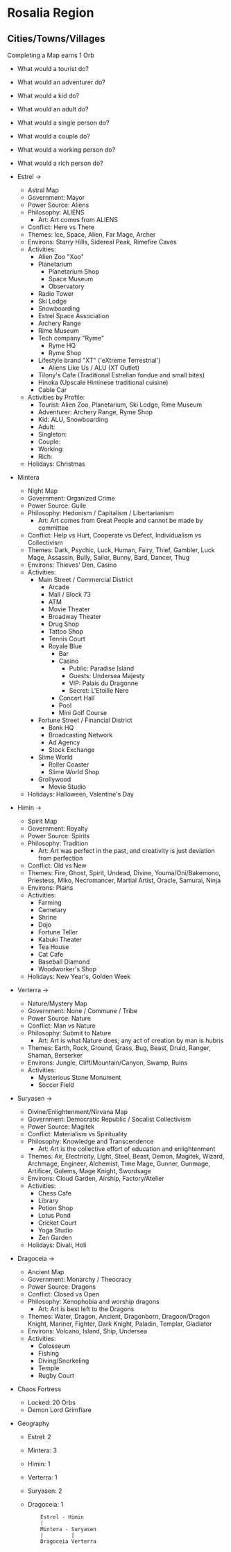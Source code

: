 # Rosalia Region

## Cities/Towns/Villages

Completing a Map earns 1 Orb

- What would a tourist do?
- What would an adventurer do?
- What would a kid do?
- What would an adult do?
- What would a single person do?
- What would a couple do?
- What would a working person do?
- What would a rich person do?

- Estrel ->
  - Astral Map
  - Government: Mayor
  - Power Source: Aliens
  - Philosophy: ALIENS
    - Art: Art comes from ALIENS
  - Conflict: Here vs There
  - Themes: Ice, Space, Alien, Far Mage, Archer
  - Environs: Starry Hills, Sidereal Peak, Rimefire Caves
  - Activities:
    - Alien Zoo "Xoo"
    - Planetarium
      - Planetarium Shop
      - Space Museum
      - Observatory
    - Radio Tower
    - Ski Lodge
    - Snowboarding
    - Estrel Space Association
    - Archery Range
    - Rime Museum
    - Tech company "Ryme"
      - Ryme HQ
      - Ryme Shop
    - Lifestyle brand "XT" ('eXtreme Terrestrial')
      - Aliens Like Us / ALU (XT Outlet)
    - Tilony's Cafe (Traditional Estrelian fondue and small bites)
    - Hinoka (Upscale Himinese traditional cuisine)
    - Cable Car
  - Activities by Profile:
    - Tourist: Alien Zoo, Planetarium, Ski Lodge, Rime Museum
    - Adventurer: Archery Range, Ryme Shop
    - Kid: ALU, Snowboarding
    - Adult:
    - Singleton:
    - Couple:
    - Working:
    - Rich:
  - Holidays: Christmas

- Mintera
  - Night Map
  - Government: Organized Crime
  - Power Source: Guile
  - Philosophy: Hedonism / Capitalism / Libertarianism
    - Art: Art comes from Great People and cannot be made by committee
  - Conflict: Help vs Hurt, Cooperate vs Defect, Individualism vs Collectivism
  - Themes: Dark, Psychic, Luck, Human, Fairy, Thief, Gambler, Luck Mage, Assassin, Bully, Sailor, Bunny, Bard, Dancer, Thug
  - Environs: Thieves' Den, Casino
  - Activities:
    - Main Street / Commercial District
      - Arcade
      - Mall / Block 73
      - ATM
      - Movie Theater
      - Broadway Theater
      - Drug Shop
      - Tattoo Shop
      - Tennis Court
      - Royale Blue
        - Bar
        - Casino
          - Public: Paradise Island
          - Guests: Undersea Majesty
          - VIP: Palais du Dragonne
          - Secret: L'Etoille Nere
        - Concert Hall
        - Pool
        - Mini Golf Course
    - Fortune Street / Financial District
      - Bank HQ
      - Broadcasting Network
      - Ad Agency
      - Stock Exchange
    - Slime World
      - Roller Coaster
      - Slime World Shop
    - Grollywood
      - Movie Studio
  - Holidays: Halloween, Valentine's Day

- Himin ->
  - Spirit Map
  - Government: Royalty
  - Power Source: Spirits
  - Philosophy: Tradition
    - Art: Art was perfect in the past, and creativity is just deviation from perfection
  - Conflict: Old vs New
  - Themes: Fire, Ghost, Spirit, Undead, Divine, Youma/Oni/Bakemono, Priestess, Miko, Necromancer, Martial Artist, Oracle, Samurai, Ninja
  - Environs: Plains
  - Activities:
    - Farming
    - Cemetary
    - Shrine
    - Dojo
    - Fortune Teller
    - Kabuki Theater
    - Tea House
    - Cat Cafe
    - Baseball Diamond
    - Woodworker's Shop
  - Holidays: New Year's, Golden Week

- Verterra ->
  - Nature/Mystery Map
  - Government: None / Commune / Tribe
  - Power Source: Nature
  - Conflict: Man vs Nature
  - Philosophy: Submit to Nature
    - Art: Art is what Nature does; any act of creation by man is hubris
  - Themes: Earth, Rock, Ground, Grass, Bug, Beast, Druid, Ranger, Shaman, Berserker
  - Environs: Jungle, Cliff/Mountain/Canyon, Swamp, Ruins
  - Activities:
    - Mysterious Stone Monument
    - Soccer Field

- Suryasen -> 
  - Divine/Enlightenment/Nirvana Map
  - Government: Democratic Republic / Socalist Collectivism
  - Power Source: Magitek
  - Conflict: Materialism vs Spirituality
  - Philosophy: Knowledge and Transcendence
    - Art: Art is the collective effort of education and enlightenment
  - Themes: Air, Electricity, Light, Steel, Beast, Demon, Magitek, Wizard, Archmage, Engineer, Alchemist, Time Mage, Gunner, Gunmage, Artificer, Golems, Mage Knight, Swordsage
  - Environs: Cloud Garden, Airship, Factory/Atelier
  - Activities:
    - Chess Cafe
    - Library
    - Potion Shop
    - Lotus Pond
    - Cricket Court
    - Yoga Studio
    - Zen Garden
  - Holidays: Divali, Holi

- Dragoceia ->
  - Ancient Map
  - Government: Monarchy / Theocracy
  - Power Source: Dragons
  - Conflict: Closed vs Open
  - Philosophy: Xenophobia and worship dragons
    - Art: Art is best left to the Dragons
  - Themes: Water, Dragon, Ancient, Dragonborn, Dragoon/Dragon Knight, Mariner, Fighter, Dark Knight, Paladin, Templar, Gladiator
  - Environs: Volcano, Island, Ship, Undersea
  - Activities:
    - Colosseum
    - Fishing
    - Diving/Snorkeling
    - Temple
    - Rugby Court

- Chaos Fortress
  - Locked: 20 Orbs
  - Demon Lord Grimflare

- Geography
  - Estrel: 2
  - Mintera: 3
  - Himin: 1
  - Verterra: 1
  - Suryasen: 2
  - Dragoceia: 1

            Estrel - Himin
            |
            Mintera - Suryasen
            |         |
            Dragoceia Verterra